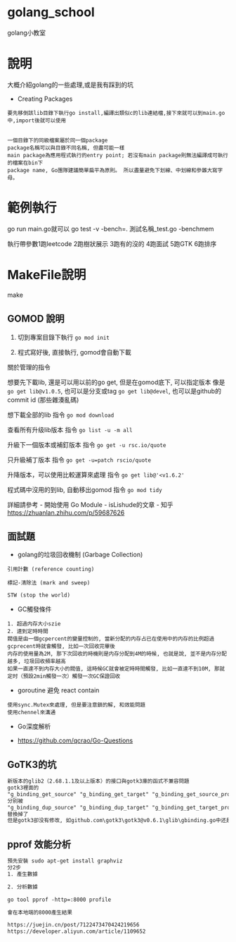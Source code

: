 # golang_school
golang小教室

# 說明
大概介紹golang的一些處理,或是我有踩到的坑

* Creating Packages
```
要先移倒該lib目錄下執行go install,編譯出類似c的lib連結檔,接下來就可以到main.go中,import後就可以使用


一個目錄下的同級檔案屬於同一個package
package名稱可以與目錄不同名稱, 但盡可能一樣
main package為應用程式執行的entry point; 若沒有main package則無法編譯成可執行的檔案在bin下
package name, Go團隊建議簡單扁平為原則。 所以盡量避免下划線、中划線和參雜大寫字母。
```

# 範例執行
go run main.go就可以
go test -v -bench=. 測試名稱_test.go -benchmem

執行帶參數1跑leetcode 2跑樹狀展示 3跑有的沒的 4跑面試 5跑GTK 6跑排序

# MakeFile說明
make

## GOMOD 說明

1. 切到專案目錄下執行 ```go mod init```

2. 程式寫好後, 直接執行, gomod會自動下載

關於管理的指令

想要先下載lib, 還是可以用以前的go get, 但是在gomod底下, 可以指定版本
像是 ```go get lib@v1.0.5```, 也可以是分支或tag ```go get lib@devel```, 也可以是github的commit id (那些雜湊亂碼)

想下載全部的lib 指令 ```go mod download```

查看所有升级lib版本 指令 ```go list -u -m all```

升級下一個版本或補釘版本 指令 ```go get -u rsc.io/quote```

只升級補丁版本 指令 ```go get -u=patch rscio/quote```

升降版本，可以使用比較運算來處理 指令 ```go get lib@'<v1.6.2'```

程式碼中沒用的到lib, 自動移出gomod 指令 ```go mod tidy```

詳細請參考 - 開始使用 Go Module - isLishude的文章 - 知乎
https://zhuanlan.zhihu.com/p/59687626

## 面試題

- golang的垃圾回收機制 (Garbage Collection)
```
引用計數 (reference counting)

標記-清除法 (mark and sweep)

STW (stop the world)
```
- GC觸發條件
```
1. 超過内存大小szie
2. 達到定時時間
閥值是由一個gcpercent的變量控制的, 當新分配的内存占已在使用中的内存的比例超過gcprecent時就會觸發, 比如一次回收完畢後
内存的使用量為2M, 那下次回收的時機則是内存分配到4M的時候, 也就是說, 並不是内存分配越多, 垃圾回收頻率越高
如果一直達不到内存大小的閥值, 這時候GC就會被定時時間觸發, 比如一直達不到10M, 那就定时（預設2min觸發一次）觸發一次GC保證回收
```
- goroutine 避免 react contain
```
使用sync.Mutex來處理, 但是要注意鎖的解, 和效能問題
使用chennel來溝通
```

- Go深度解析

- https://github.com/qcrao/Go-Questions


## GoTK3的坑

```txt
新版本的glib2（2.68.1.1及以上版本）的接口與gotk3庫的函式不兼容問題
gotk3裡面的
"g_binding_get_source" "g_binding_get_target" "g_binding_get_source_property"  舊版本
分别被
"g_binding_dup_source" "g_binding_dup_target" "g_binding_get_target_property"  新版本./
替換掉了
但是gotk3卻没有修改, 如github.com\gotk3\gotk3@v0.6.1\glib\gbinding.go中还是用了舊的宣告 沒有把廢掉的宣告替换 所以只需要把廢掉的宣告替换就可以正常了
```

## pprof 效能分析

```txt
預先安裝 sudo apt-get install graphviz
分2步
1. 產生數據

2. 分析數據

go tool pprof -http=:8000 profile

會在本地端的8000產生結果

https://juejin.cn/post/7122473470424219656
https://developer.aliyun.com/article/1109652
```
